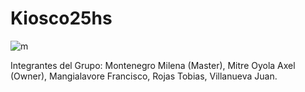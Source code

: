 # Kiosco25hs

![m](https://github.com/MilenaOriginal/Kiosco25hs/assets/101562837/7f015bd0-5090-4006-9a5b-f74074b80084)



Integrantes del Grupo:
Montenegro Milena (Master),
 Mitre Oyola Axel (Owner),
 Mangialavore Francisco,
 Rojas Tobias,
 Villanueva Juan.

